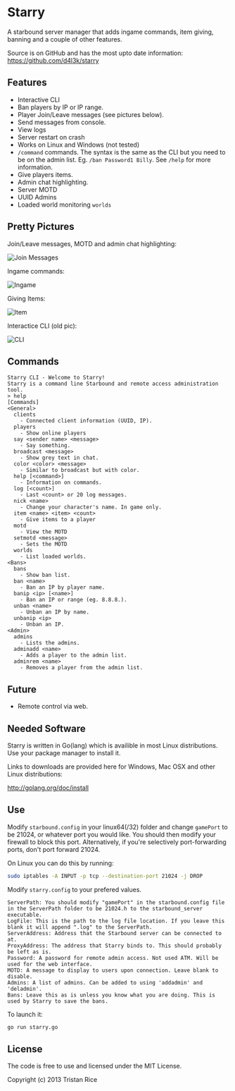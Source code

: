 Starry
======

A starbound server manager that adds ingame commands, item giving, banning and a couple of other features.

Source is on GitHub and has the most upto date information: https://github.com/d4l3k/starry

Features
-----
* Interactive CLI
* Ban players by IP or IP range.
* Player Join/Leave messages (see pictures below).
* Send messages from console.
* View logs
* Server restart on crash
* Works on Linux and Windows (not tested)
* `/command` commands. The syntax is the same as the CLI but you need to be on the admin list. Eg. `/ban Password1 Billy`. See `/help` for more information.
* Give players items.
* Admin chat highlighting.
* Server MOTD
* UUID Admins
* Loaded world monitoring `worlds`

Pretty Pictures
------
Join/Leave messages, MOTD and admin chat highlighting:

![Join Messages](http://i.imgur.com/77nJAAI.png)

Ingame commands:

![Ingame](http://i.imgur.com/xq3lZK6.png)

Giving Items:

![Item](http://i.imgur.com/mCAWxE8.png)

Interactice CLI (old pic):

![CLI](http://i.imgur.com/ZKP9OHM.png)

Commands
-----
```
Starry CLI - Welcome to Starry!
Starry is a command line Starbound and remote access administration tool.
> help
[Commands]
<General>
  clients 
    - Connected client information (UUID, IP).
  players 
    - Show online players
  say <sender name> <message>
    - Say something.
  broadcast <message>
    - Show grey text in chat.
  color <color> <message>
    - Similar to broadcast but with color.
  help [<command>]
    - Information on commands.
  log [<count>]
    - Last <count> or 20 log messages.
  nick <name>
    - Change your character's name. In game only.
  item <name> <item> <count>
    - Give items to a player
  motd 
    - View the MOTD
  setmotd <message>
    - Sets the MOTD
  worlds 
    - List loaded worlds.
<Bans>
  bans 
    - Show ban list.
  ban <name>
    - Ban an IP by player name.
  banip <ip> [<name>]
    - Ban an IP or range (eg. 8.8.8.).
  unban <name>
    - Unban an IP by name.
  unbanip <ip>
    - Unban an IP.
<Admin>
  admins 
    - Lists the admins.
  adminadd <name>
    - Adds a player to the admin list.
  adminrem <name>
    - Removes a player from the admin list.
```

Future
-----
* Remote control via web.

Needed Software
-----
Starry is written in Go(lang) which is availible in most Linux distributions. Use your package manager to install it.

Links to downloads are provided here for Windows, Mac OSX and other Linux distributions:

http://golang.org/doc/install

Use
------

Modify `starbound.config` in your linux64(/32) folder and change `gamePort` to be 21024, or whatever port you would like. You should then modify your firewall to block this port. Alternatively, if you're selectively port-forwarding ports, don't port forward 21024. 

On Linux you can do this by running:
```bash
sudo iptables -A INPUT -p tcp --destination-port 21024 -j DROP
```

Modify `starry.config` to your prefered values.
```
ServerPath: You should modify "gamePort" in the starbound.config file in the ServerPath folder to be 21024.h to the starbound_server executable.
LogFile: This is the path to the log file location. If you leave this blank it will append ".log" to the ServerPath.
ServerAddress: Address that the Starbound server can be connected to at. 
ProxyAddress: The address that Starry binds to. This should probably be left as is.
Password: A password for remote admin access. Not used ATM. Will be used for the web interface.
MOTD: A message to display to users upon connection. Leave blank to disable.
Admins: A list of admins. Can be added to using 'addadmin' and 'deladmin'.
Bans: Leave this as is unless you know what you are doing. This is used by Starry to save the bans.
```

To launch it:
```bash
go run starry.go
```


License
-----
The code is free to use and licensed under the MIT License.

Copyright (c) 2013 Tristan Rice
